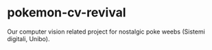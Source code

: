 # pokemon-cv-revival
Our computer vision related project for nostalgic poke weebs (Sistemi digitali, Unibo).

